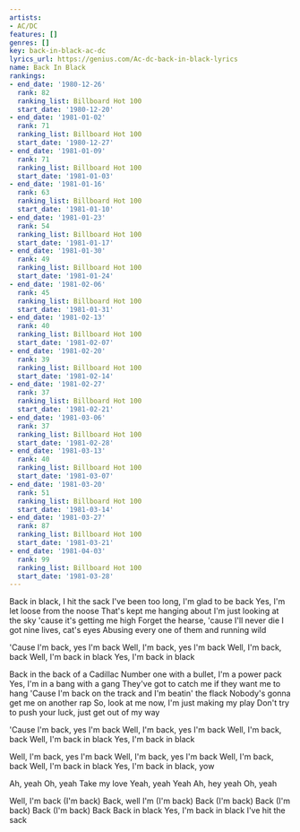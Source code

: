 ```yaml
---
artists:
- AC/DC
features: []
genres: []
key: back-in-black-ac-dc
lyrics_url: https://genius.com/Ac-dc-back-in-black-lyrics
name: Back In Black
rankings:
- end_date: '1980-12-26'
  rank: 82
  ranking_list: Billboard Hot 100
  start_date: '1980-12-20'
- end_date: '1981-01-02'
  rank: 71
  ranking_list: Billboard Hot 100
  start_date: '1980-12-27'
- end_date: '1981-01-09'
  rank: 71
  ranking_list: Billboard Hot 100
  start_date: '1981-01-03'
- end_date: '1981-01-16'
  rank: 63
  ranking_list: Billboard Hot 100
  start_date: '1981-01-10'
- end_date: '1981-01-23'
  rank: 54
  ranking_list: Billboard Hot 100
  start_date: '1981-01-17'
- end_date: '1981-01-30'
  rank: 49
  ranking_list: Billboard Hot 100
  start_date: '1981-01-24'
- end_date: '1981-02-06'
  rank: 45
  ranking_list: Billboard Hot 100
  start_date: '1981-01-31'
- end_date: '1981-02-13'
  rank: 40
  ranking_list: Billboard Hot 100
  start_date: '1981-02-07'
- end_date: '1981-02-20'
  rank: 39
  ranking_list: Billboard Hot 100
  start_date: '1981-02-14'
- end_date: '1981-02-27'
  rank: 37
  ranking_list: Billboard Hot 100
  start_date: '1981-02-21'
- end_date: '1981-03-06'
  rank: 37
  ranking_list: Billboard Hot 100
  start_date: '1981-02-28'
- end_date: '1981-03-13'
  rank: 40
  ranking_list: Billboard Hot 100
  start_date: '1981-03-07'
- end_date: '1981-03-20'
  rank: 51
  ranking_list: Billboard Hot 100
  start_date: '1981-03-14'
- end_date: '1981-03-27'
  rank: 87
  ranking_list: Billboard Hot 100
  start_date: '1981-03-21'
- end_date: '1981-04-03'
  rank: 99
  ranking_list: Billboard Hot 100
  start_date: '1981-03-28'
---
```

Back in black, I hit the sack
I've been too long, I'm glad to be back
Yes, I'm let loose from the noose
That's kept me hanging about
I'm just looking at the sky 'cause it's getting me high
Forget the hearse, 'cause I'll never die
I got nine lives, cat's eyes
Abusing every one of them and running wild


'Cause I'm back, yes I'm back
Well, I'm back, yes I'm back
Well, I'm back, back
Well, I'm back in black
Yes, I'm back in black


Back in the back of a Cadillac
Number one with a bullet, I'm a power pack
Yes, I'm in a bang with a gang
They've got to catch me if they want me to hang
'Cause I'm back on the track and I'm beatin' the flack
Nobody's gonna get me on another rap
So, look at me now, I'm just making my play
Don't try to push your luck, just get out of my way


'Cause I'm back, yes I'm back
Well, I'm back, yes I'm back
Well, I'm back, back
Well, I'm back in black
Yes, I'm back in black


Well, I'm back, yes I'm back
Well, I'm back, yes I'm back
Well, I'm back, back
Well, I'm back in black
Yes, I'm back in black, yow


Ah, yeah
Oh, yeah
Take my love
Yeah, yeah
Yeah
Ah, hey yeah
Oh, yeah

Well, I'm back (I'm back)
Back, well I'm (I'm back)
Back (I'm back)
Back (I'm back)
Back (I'm back)
Back
Back in black
Yes, I'm back in black
I've hit the sack
